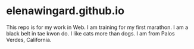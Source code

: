 # elenawingard.github.io



This repo is for my work in Web.
I am training for my first marathon.
I am a black belt in tae kwon do.
I like cats more than dogs.
I am from Palos Verdes, California.
